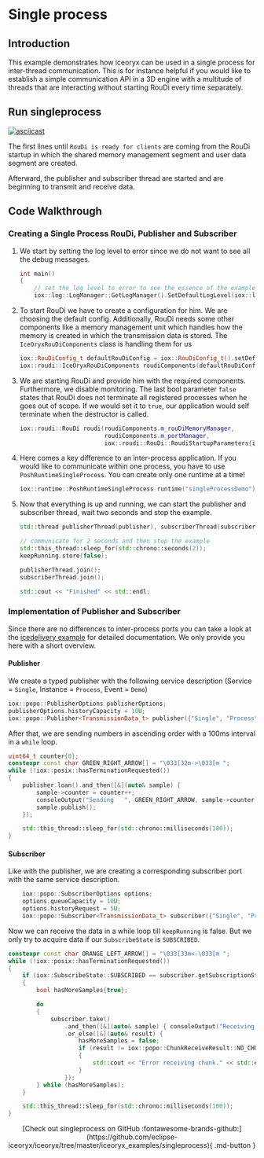 # Single process

## Introduction

This example demonstrates how iceoryx can be used in a single process for
inter-thread communication. This is for instance helpful if you would like
to establish a simple communication API in a 3D engine with a multitude of
threads that are interacting without starting RouDi every time separately.

## Run singleprocess

[![asciicast](https://asciinema.org/a/407439.svg)](https://asciinema.org/a/407439)

The first lines until `RouDi is ready for clients` are coming from the RouDi
startup in which the shared memory management segment and user data segment are
created.

Afterward, the publisher and subscriber thread are started and are beginning to
transmit and receive data.

## Code Walkthrough

### Creating a Single Process RouDi, Publisher and Subscriber

 1. We start by setting the log level to error since we do not want to see all the
    debug messages.

    <!--[geoffrey][iceoryx_examples/singleprocess/single_process.cpp][log level]-->
    ```cpp
    int main()
    {
        // set the log level to error to see the essence of the example
        iox::log::LogManager::GetLogManager().SetDefaultLogLevel(iox::log::LogLevel::kError);
    ```

 2. To start RouDi we have to create a configuration for him. We are choosing the
    default config. Additionally, RouDi needs some other components like a memory
    management unit which handles how the memory is created in which the transmission
    data is stored. The `IceOryxRouDiComponents` class is handling them for us

    <!--[geoffrey][iceoryx_examples/singleprocess/single_process.cpp][roudi config]-->
    ```cpp
    iox::RouDiConfig_t defaultRouDiConfig = iox::RouDiConfig_t().setDefaults();
    iox::roudi::IceOryxRouDiComponents roudiComponents(defaultRouDiConfig);
    ```

 3. We are starting RouDi and provide him with the required components. Furthermore, we
    disable monitoring. The last bool parameter `false` states that RouDi does not
    terminate all registered processes when he goes out of scope. If we would set it
    to `true`, our application would self terminate when the destructor is called.

    <!--[geoffrey][iceoryx_examples/singleprocess/single_process.cpp][roudi]-->
    ```cpp
    iox::roudi::RouDi roudi(roudiComponents.m_rouDiMemoryManager,
                            roudiComponents.m_portManager,
                            iox::roudi::RouDi::RoudiStartupParameters{iox::roudi::MonitoringMode::OFF, false});
    ```

 4. Here comes a key difference to an inter-process application. If you would like
    to communicate within one process, you have to use `PoshRuntimeSingleProcess`.
    You can create only one runtime at a time!

    <!--[geoffrey][iceoryx_examples/singleprocess/single_process.cpp][runtime]-->
    ```cpp
    iox::runtime::PoshRuntimeSingleProcess runtime("singleProcessDemo");
    ```

 5. Now that everything is up and running, we can start the publisher and subscriber
    thread, wait two seconds and stop the example.

    <!--[geoffrey][iceoryx_examples/singleprocess/single_process.cpp][run]-->
    ```cpp
    std::thread publisherThread(publisher), subscriberThread(subscriber);

    // communicate for 2 seconds and then stop the example
    std::this_thread::sleep_for(std::chrono::seconds(2));
    keepRunning.store(false);

    publisherThread.join();
    subscriberThread.join();

    std::cout << "Finished" << std::endl;
    ```

### Implementation of Publisher and Subscriber

Since there are no differences to inter-process ports you can take a look at the
[icedelivery example](https://github.com/eclipse-iceoryx/iceoryx/tree/master/iceoryx_examples/icedelivery)
for detailed documentation. We only provide you here with a short overview.

#### Publisher

We create a typed publisher with the following service description
(Service = `Single`, Instance = `Process`, Event = `Demo`)

<!--[geoffrey][iceoryx_examples/singleprocess/single_process.cpp][publisher]-->
```cpp
iox::popo::PublisherOptions publisherOptions;
publisherOptions.historyCapacity = 10U;
iox::popo::Publisher<TransmissionData_t> publisher({"Single", "Process", "Demo"}, publisherOptions);
```

After that, we are sending numbers in ascending order with a 100ms interval in a `while` loop.

<!--[geoffrey][iceoryx_examples/singleprocess/single_process.cpp][send]-->
```cpp
uint64_t counter{0};
constexpr const char GREEN_RIGHT_ARROW[] = "\033[32m->\033[m ";
while (!iox::posix::hasTerminationRequested())
{
    publisher.loan().and_then([&](auto& sample) {
        sample->counter = counter++;
        consoleOutput("Sending   ", GREEN_RIGHT_ARROW, sample->counter);
        sample.publish();
    });

    std::this_thread::sleep_for(std::chrono::milliseconds(100));
}
```

#### Subscriber

Like with the publisher, we are creating a corresponding subscriber port with the
same service description.

<!--[geoffrey][iceoryx_examples/singleprocess/single_process.cpp][subscriber]-->
```cpp
    iox::popo::SubscriberOptions options;
    options.queueCapacity = 10U;
    options.historyRequest = 5U;
    iox::popo::Subscriber<TransmissionData_t> subscriber({"Single", "Process", "Demo"}, options);
```

Now we can receive the data in a while loop till `keepRunning` is false. But we
only try to acquire data if our `SubscribeState` is `SUBSCRIBED`.

<!--[geoffrey][iceoryx_examples/singleprocess/single_process.cpp][receive]-->
```cpp
constexpr const char ORANGE_LEFT_ARROW[] = "\033[33m<-\033[m ";
while (!iox::posix::hasTerminationRequested())
{
    if (iox::SubscribeState::SUBSCRIBED == subscriber.getSubscriptionState())
    {
        bool hasMoreSamples{true};

        do
        {
            subscriber.take()
                .and_then([&](auto& sample) { consoleOutput("Receiving ", ORANGE_LEFT_ARROW, sample->counter); })
                .or_else([&](auto& result) {
                    hasMoreSamples = false;
                    if (result != iox::popo::ChunkReceiveResult::NO_CHUNK_AVAILABLE)
                    {
                        std::cout << "Error receiving chunk." << std::endl;
                    }
                });
        } while (hasMoreSamples);
    }

    std::this_thread::sleep_for(std::chrono::milliseconds(100));
}
```

<center>
[Check out singleprocess on GitHub :fontawesome-brands-github:](https://github.com/eclipse-iceoryx/iceoryx/tree/master/iceoryx_examples/singleprocess){ .md-button }
</center>
